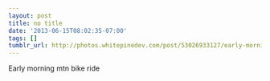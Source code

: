```yaml
---
layout: post
title: no title
date: '2013-06-15T08:02:35-07:00'
tags: []
tumblr_url: http://photos.whitepinedev.com/post/53026933127/early-morning-mtn-bike-ride
---
```


    

Early morning mtn bike ride
